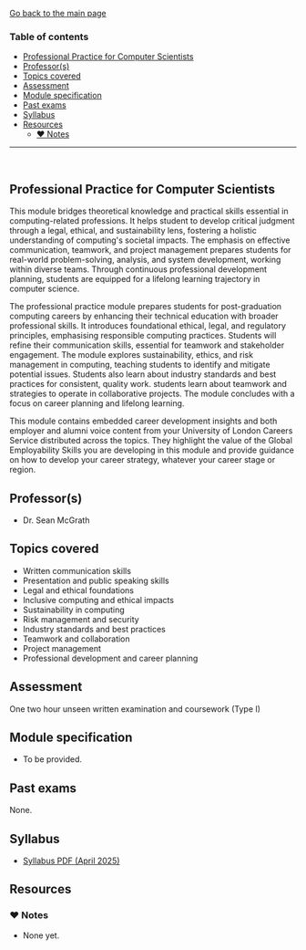[Go back to the main page](../../../README.md)

### Table of contents

- [Professional Practice for Computer Scientists](#professional-practice-for-computer-scientists)
- [Professor(s)](#professors)
- [Topics covered](#topics-covered)
- [Assessment](#assessment)
- [Module specification](#module-specification)
- [Past exams](#past-exams)
- [Syllabus](#syllabus)
- [Resources](#resources)
  - [:heart: Notes](#heart-notes)

---

<br />

## Professional Practice for Computer Scientists

This module bridges theoretical knowledge and practical skills essential in computing-related professions. It helps student to develop critical judgment through a legal, ethical, and sustainability lens, fostering a holistic understanding of computing's societal impacts. The emphasis on effective communication, teamwork, and project management prepares students for real-world problem-solving, analysis, and system development, working within diverse teams. Through continuous professional development planning, students are equipped for a lifelong learning trajectory in computer science.  

The professional practice module prepares students for post-graduation computing careers by enhancing their technical education with broader professional skills. It introduces foundational ethical, legal, and regulatory principles, emphasising responsible computing practices. Students will refine their communication skills, essential for teamwork and stakeholder engagement. The module explores sustainability, ethics, and risk management in computing, teaching students to identify and mitigate potential issues. Students also learn about industry standards and best practices for consistent, quality work. students learn about teamwork and strategies to operate in collaborative projects. The module concludes with a focus on career planning and lifelong learning.  

This module contains embedded career development insights and both employer and alumni voice content from your University of London Careers Service distributed across the topics. They highlight the value of the Global Employability Skills you are developing in this module and provide guidance on how to develop your career strategy, whatever your career stage or region.

## Professor(s)

- Dr. Sean McGrath

## Topics covered

- Written communication skills
- Presentation and public speaking skills
- Legal and ethical foundations
- Inclusive computing and ethical impacts
- Sustainability in computing
- Risk management and security
- Industry standards and best practices
- Teamwork and collaboration
- Project management
- Professional development and career planning

## Assessment

One two hour unseen written examination and coursework (Type I)

## Module specification

- To be provided.

## Past exams

None.

## Syllabus

- [Syllabus PDF (April 2025)](https://github.com/world-class/binary-assets/blob/master/modules/syllabi/Syllabus_CM2045_PPCS.md)

## Resources

### :heart: Notes

- None yet.
